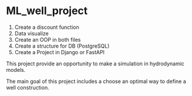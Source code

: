 # ML_well_project

1. Create a discount function
2. Data visualize
3. Create an OOP in both files
4. Create a structure for DB (PostgreSQL)
5. Create a Project in Django or FastAPI


This project provide an opportunity to make a simulation in hydrodynamic models.

The main goal of this project includes a choose an optimal way to define a well construction.